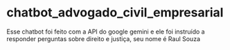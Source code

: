 # chatbot_advogado_civil_empresarial
Esse chatbot foi feito com a API do google gemini e ele foi instruído a responder perguntas sobre direito e justiça, seu nome é Raul Souza
